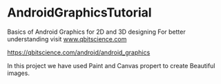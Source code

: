 # AndroidGraphicsTutorial
Basics of Android Graphics for 2D and 3D designing
For better understanding visit
www.qbitscience.com

https://qbitscience.com/android/android_graphics

In this project we have 
used Paint and Canvas propert to create Beautiful images.
